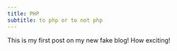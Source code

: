 ```yaml
---
title: PHP
subtitle: to php or to not php
---
```


This is my first post on my new fake blog! How exciting!
